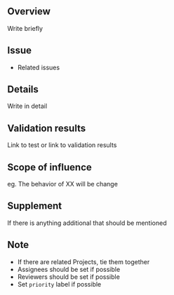 ## Overview
Write briefly

## Issue
- Related issues

## Details
Write in detail

##  Validation results
Link to test or link to validation results

## Scope of influence
eg. The behavior of XX will be change

## Supplement
If there is anything additional that should be mentioned

## Note
- If there are related Projects, tie them together
- Assignees should be set if possible
- Reviewers should be set if possible
- Set `priority` label if possible
